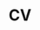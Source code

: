 ---
layout: redirect
permalink: /cv/
title: CV
order: 1
description: 
nav: true
redirect: https://www.jacobbradt.com/assets/pdf/cv/bradt_cv.pdf
newtab: true
---